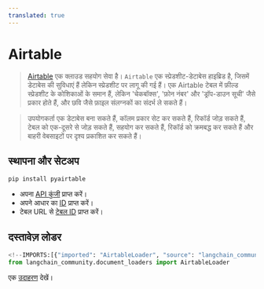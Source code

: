 ```yaml
---
translated: true
---
```


# Airtable

>[Airtable](https://en.wikipedia.org/wiki/Airtable) एक क्लाउड सहयोग सेवा है।
`Airtable` एक स्प्रेडशीट-डेटाबेस हाइब्रिड है, जिसमें डेटाबेस की सुविधाएं हैं लेकिन स्प्रेडशीट पर लागू की गई हैं।
> एक Airtable टेबल में फ़ील्ड स्प्रेडशीट के कोशिकाओं के समान हैं, लेकिन 'चेकबॉक्स', 'फ़ोन नंबर' और 'ड्रॉप-डाउन सूची' जैसे प्रकार होते हैं, और छवि जैसे फ़ाइल संलग्नकों का संदर्भ ले सकते हैं।

>उपयोगकर्ता एक डेटाबेस बना सकते हैं, कॉलम प्रकार सेट कर सकते हैं, रिकॉर्ड जोड़ सकते हैं, टेबल को एक-दूसरे से जोड़ सकते हैं, सहयोग कर सकते हैं, रिकॉर्ड को क्रमबद्ध कर सकते हैं
> और बाहरी वेबसाइटों पर दृश्य प्रकाशित कर सकते हैं।

## स्थापना और सेटअप

```bash
pip install pyairtable
```

* अपना [API कुंजी](https://support.airtable.com/docs/creating-and-using-api-keys-and-access-tokens) प्राप्त करें।
* अपने आधार का [ID](https://airtable.com/developers/web/api/introduction) प्राप्त करें।
* टेबल URL से [टेबल ID](https://www.highviewapps.com/kb/where-can-i-find-the-airtable-base-id-and-table-id/#:~:text=Both%20the%20Airtable%20Base%20ID,URL%20that%20begins%20with%20tbl) प्राप्त करें।

## दस्तावेज़ लोडर

```python
<!--IMPORTS:[{"imported": "AirtableLoader", "source": "langchain_community.document_loaders", "docs": "https://api.python.langchain.com/en/latest/document_loaders/langchain_community.document_loaders.airtable.AirtableLoader.html", "title": "Airtable"}]-->
from langchain_community.document_loaders import AirtableLoader
```

एक [उदाहरण](/docs/integrations/document_loaders/airtable) देखें।
